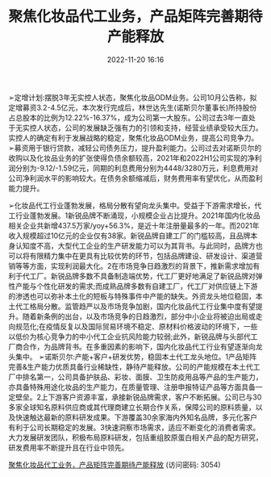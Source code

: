 ﻿---
title: 聚焦化妆品代工业务，产品矩阵完善期待产能释放
date: 2022-11-20 16:16
tags:
- 青松股份
updated: 
---

➢定增计划:摆脱3年无实控人状态，聚焦化妆品ODM业务。公司10月公告称，拟定增募资3.2-4.5亿元，本次发行完成后，林世达先生(诺斯贝尔董事长)所持股份占总股本的比例为12.22%-16.37%，成为公司第一大股东。公司过去3年一直处于无实控人状态，公司的发展缺乏强有力的引领和支持，经营业绩承受较大压力。实控人的确定有利于发展战略的稳定，聚焦化妆品ODM业务，提高公司竞争力。
➢募资用于银行贷款，减轻公司债务压力，提升盈利能力。公司过去对诺斯贝尔的收购以及化妆品业务的扩张使得负债余额较高，2021年和2022H1公司实现的净利润分别为-9.12/-1.59亿元，同期的利息费用分别为4448/3280万元，利息费用对公司净利润水平的影响较大。在债务余额缩减后，财务费用率有望优化，从而盈利能力提升。
<!-- more -->
➢化妆品代工行业蓬勃发展，格局分散有望向龙头集中。受益于下游需求增长，代工行业蓬勃发展。1新锐品牌不断涌现，小规模企业占比提升。2021年国内化妆品相关企业共新增437.5万家/yoy+56.3%，是近十年注册量最多的一年。而2021年收入规模超过10亿元的企业仅有38家。新锐品牌自建工厂的门槛较高，且品牌本身认知度不高，大型代工企业的生产研发能力可以为其背书。与此同时，品牌方也可以将有限精力集中在更具有比较优势的环节，包括品牌建设、研发设计、渠道营销等等方面，实现利润最大化。2在市场竞争日趋激烈的背景下，推新需求增加有利于代工厂。新锐品牌多数不具备制造端优势，代工厂更好地满足了新锐品牌对弹性产能与个性化研发的需求;而成熟品牌多数有自建工厂，代工厂对供应链上下游的渗透也可以弥补本土化的短板与特殊事件中产能的缺失。外资龙头地位稳固，本土代工格局分散。监管趋严以及市场竞争加剧，国内化妆品代工行业集中度有望提升。随着新条例的出台，以及市场竞争的日趋激烈，部分中小企业将被迫出局或走向规范化;在疫情反复以及国际贸易环境不稳定、原材料价格波动的环境下，一些以低价为核心竞争力的中小代工企业抗风险能力较弱;此外，新锐品牌与头部代工厂商合作，为品牌背书。在多重因素的影响下，国内化妆品代工行业有望逐渐向龙头集中。
➢诺斯贝尔:产能+客户+研发优势，稳固本土代工龙头地位。1产品矩阵完善&生产能力优质具备行业稀缺性，静待产能释放。公司的产能规模在本土代工厂中排名第一，公司具备护肤品、彩妆、面膜、卫生防疫用品等产品的生产能力，亦具备特殊用途化妆品的生产能力，在质量管理、注册申报特证产品等方面具备一定壁垒。2上下游客户资源丰富，承接新锐品牌需求，客户不断拓展。公司已与30多家全球知名原料供应商或其代理商建立长期合作关系，保障公司的原料质量，以及快速触达最新的原料研发成果。下游覆盖30余家海内外知名品牌，多元化客户有利于公司长期稳定的发展。3快速洞察市场需求，适应不断变化的消费者需求。大力发展研发团队，积极布局原料研发，包括重组胶原蛋白相关产品的配方研究，研发费用率不断提升且在行业中领先。

[聚焦化妆品代工业务，产品矩阵完善期待产能释放](https://url12.ctfile.com/f/3948612-728191267-659a17?p=3054)
(访问密码: 3054)
